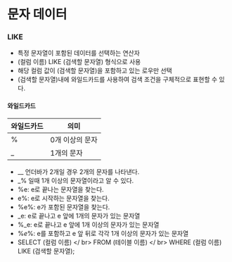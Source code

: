 # 문자 데이터
### LIKE
- 특정 문자열이 포함된 데이터를 선택하는 연산자
- (컬럼 이름) LIKE (검색할 문자열) 형식으로 사용
- 해당 컬럼 값이 (검색할 문자열)을 포함하고 있는 로우만 선택
- (검색할 문자열)내에 와일드카드를 사용하여 검색 조건을 구체적으로 표현할 수 있다.

#### 와일드카드
와일드카드 | 의미
-- | --
% | 0개 이상의 문자
_ | 1개의 문자

- __ 언더바가 2개일 경우 2개의 문자를 나타낸다.
- _% 일때 1개 이상의 문자열이라고 알 수 있다.
- %e: e로 끝나는 문자열을 찾는다.
- e%: e로 시작하는 문자열을 찾는다.
- %e%: e가 포함된 문자열을 찾는다.
- _e: e로 끝나고 e 앞에 1개의 문자가 있는 문자열
- %_e: e로 끝나고 e 앞에 1개 이상의 문자가 있는 문자열
- %_e_%: e를 포함하고 e 앞 뒤로 각각 1개 이상의 문자가 있는 문자열
- SELECT (컬럼 이름) </ br>
  FROM (테이블 이름) </ br>
  WHERE (컬럼 이름) LIKE (검색할 문자열);
